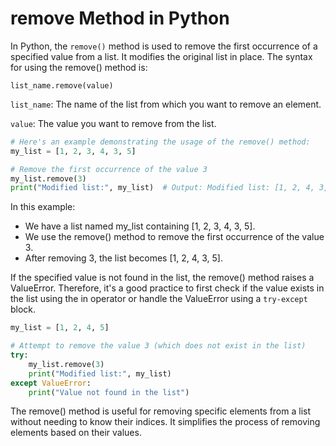 # remove Method in Python

In Python, the `remove()` method is used to remove the first occurrence of a specified value from a list. It modifies the original list in place. The syntax for using the remove() method is:

```
list_name.remove(value)
```
`list_name`: The name of the list from which you want to remove an element.

`value`: The value you want to remove from the list.

```python
# Here's an example demonstrating the usage of the remove() method:
my_list = [1, 2, 3, 4, 3, 5]

# Remove the first occurrence of the value 3
my_list.remove(3)
print("Modified list:", my_list)  # Output: Modified list: [1, 2, 4, 3, 5]
```

In this example:

- We have a list named my_list containing [1, 2, 3, 4, 3, 5].
- We use the remove() method to remove the first occurrence of the value 3.
- After removing 3, the list becomes [1, 2, 4, 3, 5].


If the specified value is not found in the list, the remove() method raises a ValueError. Therefore, it's a good practice to first check if the value exists in the list using the in operator or handle the ValueError using a `try-except` block.

```python
my_list = [1, 2, 4, 5]

# Attempt to remove the value 3 (which does not exist in the list)
try:
    my_list.remove(3)
    print("Modified list:", my_list)
except ValueError:
    print("Value not found in the list")
```

The remove() method is useful for removing specific elements from a list without needing to know their indices. It simplifies the process of removing elements based on their values.